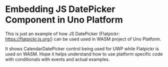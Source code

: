 # Embedding JS DatePicker Component in Uno Platform

This is just an example of how JS DatePicker (Flatpickr: https://flatpickr.js.org/) can be used used in WASM project of Uno Platform.

It shows CalendarDatePicker control being used for UWP while Flatpickr is used on WASM. Hope it helps understand how to use platform specific code with conditionals with events and actual examples.
